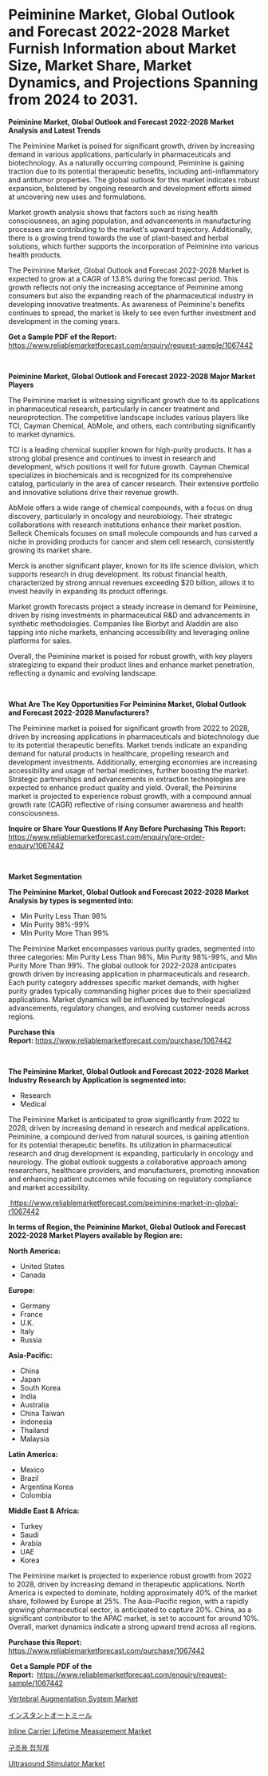 <p><h1>Peiminine Market, Global Outlook and Forecast 2022-2028 Market Furnish Information about Market Size, Market Share, Market Dynamics, and Projections Spanning from 2024 to 2031.</h1></p><p><strong>Peiminine Market, Global Outlook and Forecast 2022-2028 Market Analysis and Latest Trends</strong></p>
<p><p>The Peiminine Market is poised for significant growth, driven by increasing demand in various applications, particularly in pharmaceuticals and biotechnology. As a naturally occurring compound, Peiminine is gaining traction due to its potential therapeutic benefits, including anti-inflammatory and antitumor properties. The global outlook for this market indicates robust expansion, bolstered by ongoing research and development efforts aimed at uncovering new uses and formulations.</p><p>Market growth analysis shows that factors such as rising health consciousness, an aging population, and advancements in manufacturing processes are contributing to the market's upward trajectory. Additionally, there is a growing trend towards the use of plant-based and herbal solutions, which further supports the incorporation of Peiminine into various health products.</p><p>The Peiminine Market, Global Outlook and Forecast 2022-2028 Market is expected to grow at a CAGR of 13.8% during the forecast period. This growth reflects not only the increasing acceptance of Peiminine among consumers but also the expanding reach of the pharmaceutical industry in developing innovative treatments. As awareness of Peiminine's benefits continues to spread, the market is likely to see even further investment and development in the coming years.</p></p>
<p><strong>Get a Sample PDF of the Report:&nbsp;</strong> <a href="https://www.reliablemarketforecast.com/enquiry/request-sample/1067442">https://www.reliablemarketforecast.com/enquiry/request-sample/1067442</a></p>
<p>&nbsp;</p>
<p><strong>Peiminine Market, Global Outlook and Forecast 2022-2028 Major Market Players</strong></p>
<p><p>The Peiminine market is witnessing significant growth due to its applications in pharmaceutical research, particularly in cancer treatment and neuroprotection. The competitive landscape includes various players like TCI, Cayman Chemical, AbMole, and others, each contributing significantly to market dynamics. </p><p>TCI is a leading chemical supplier known for high-purity products. It has a strong global presence and continues to invest in research and development, which positions it well for future growth. Cayman Chemical specializes in biochemicals and is recognized for its comprehensive catalog, particularly in the area of cancer research. Their extensive portfolio and innovative solutions drive their revenue growth.</p><p>AbMole offers a wide range of chemical compounds, with a focus on drug discovery, particularly in oncology and neurobiology. Their strategic collaborations with research institutions enhance their market position. Selleck Chemicals focuses on small molecule compounds and has carved a niche in providing products for cancer and stem cell research, consistently growing its market share.</p><p>Merck is another significant player, known for its life science division, which supports research in drug development. Its robust financial health, characterized by strong annual revenues exceeding $20 billion, allows it to invest heavily in expanding its product offerings. </p><p>Market growth forecasts project a steady increase in demand for Peiminine, driven by rising investments in pharmaceutical R&D and advancements in synthetic methodologies. Companies like Biorbyt and Aladdin are also tapping into niche markets, enhancing accessibility and leveraging online platforms for sales. </p><p>Overall, the Peiminine market is poised for robust growth, with key players strategizing to expand their product lines and enhance market penetration, reflecting a dynamic and evolving landscape.</p></p>
<p>&nbsp;</p>
<p><strong>What Are The Key Opportunities For Peiminine Market, Global Outlook and Forecast 2022-2028 Manufacturers?</strong></p>
<p><p>The Peiminine market is poised for significant growth from 2022 to 2028, driven by increasing applications in pharmaceuticals and biotechnology due to its potential therapeutic benefits. Market trends indicate an expanding demand for natural products in healthcare, propelling research and development investments. Additionally, emerging economies are increasing accessibility and usage of herbal medicines, further boosting the market. Strategic partnerships and advancements in extraction technologies are expected to enhance product quality and yield. Overall, the Peiminine market is projected to experience robust growth, with a compound annual growth rate (CAGR) reflective of rising consumer awareness and health consciousness.</p></p>
<p><strong>Inquire or Share Your Questions If Any Before Purchasing This Report:</strong> <a href="https://www.reliablemarketforecast.com/enquiry/pre-order-enquiry/1067442">https://www.reliablemarketforecast.com/enquiry/pre-order-enquiry/1067442</a></p>
<p>&nbsp;</p>
<p><strong>Market Segmentation</strong></p>
<p><strong>The Peiminine Market, Global Outlook and Forecast 2022-2028 Market Analysis by types is segmented into:</strong></p>
<p><ul><li>Min Purity Less Than 98%</li><li>Min Purity 98%-99%</li><li>Min Purity More Than 99%</li></ul></p>
<p><p>The Peiminine Market encompasses various purity grades, segmented into three categories: Min Purity Less Than 98%, Min Purity 98%-99%, and Min Purity More Than 99%. The global outlook for 2022-2028 anticipates growth driven by increasing application in pharmaceuticals and research. Each purity category addresses specific market demands, with higher purity grades typically commanding higher prices due to their specialized applications. Market dynamics will be influenced by technological advancements, regulatory changes, and evolving customer needs across regions.</p></p>
<p><strong>Purchase this Report:&nbsp;</strong><a href="https://www.reliablemarketforecast.com/purchase/1067442">https://www.reliablemarketforecast.com/purchase/1067442</a></p>
<p>&nbsp;</p>
<p><strong>The Peiminine Market, Global Outlook and Forecast 2022-2028 Market Industry Research by Application is segmented into:</strong></p>
<p><ul><li>Research</li><li>Medical</li></ul></p>
<p><p>The Peiminine Market is anticipated to grow significantly from 2022 to 2028, driven by increasing demand in research and medical applications. Peiminine, a compound derived from natural sources, is gaining attention for its potential therapeutic benefits. Its utilization in pharmaceutical research and drug development is expanding, particularly in oncology and neurology. The global outlook suggests a collaborative approach among researchers, healthcare providers, and manufacturers, promoting innovation and enhancing patient outcomes while focusing on regulatory compliance and market accessibility.</p></p>
<p><a href="https://www.reliablemarketforecast.com/peiminine-market-in-global-r1067442">&nbsp;https://www.reliablemarketforecast.com/peiminine-market-in-global-r1067442</a></p>
<p><strong>In terms of Region, the Peiminine Market, Global Outlook and Forecast 2022-2028 Market Players available by Region are:</strong></p>
<p>
    <p> <strong> North America: </strong>
        <ul>
            <li>United States</li>
            <li>Canada</li>
        </ul>
        </p> 
    <p> <strong> Europe: </strong>
        <ul>
            <li>Germany</li>
            <li>France</li>
            <li>U.K.</li>
            <li>Italy</li>
            <li>Russia</li>
        </ul>
        </p> 
    <p> <strong> Asia-Pacific: </strong>
        <ul>
            <li>China</li>
            <li>Japan</li>
            <li>South Korea</li>
            <li>India</li>
            <li>Australia</li>
            <li>China Taiwan</li>
            <li>Indonesia</li>
            <li>Thailand</li>
            <li>Malaysia</li>
        </ul>
        </p> 
    <p> <strong> Latin America: </strong>
        <ul>
            <li>Mexico</li>
            <li>Brazil</li>
            <li>Argentina Korea</li>
            <li>Colombia</li>
        </ul>
        </p> 
    <p> <strong> Middle East & Africa: </strong>
        <ul>
            <li>Turkey</li>
            <li>Saudi</li>
            <li>Arabia</li>
            <li>UAE</li>
            <li>Korea</li>
        </ul>
    </p>
    </p>
<p><p>The Peiminine market is projected to experience robust growth from 2022 to 2028, driven by increasing demand in therapeutic applications. North America is expected to dominate, holding approximately 40% of the market share, followed by Europe at 25%. The Asia-Pacific region, with a rapidly growing pharmaceutical sector, is anticipated to capture 20%. China, as a significant contributor to the APAC market, is set to account for around 10%. Overall, market dynamics indicate a strong upward trend across all regions.</p></p>
<p><strong>Purchase this Report: </strong><a href="https://www.reliablemarketforecast.com/purchase/1067442">https://www.reliablemarketforecast.com/purchase/1067442</a></p>
<p>&nbsp;<strong>Get a Sample PDF of the Report:&nbsp;&nbsp;</strong><a href="https://www.reliablemarketforecast.com/enquiry/request-sample/1067442">https://www.reliablemarketforecast.com/enquiry/request-sample/1067442</a></p>
<p><strong></strong></p>
<p><p><a href="https://www.linkedin.com/pulse/vertebral-augmentation-system-market-investigation-u4uke?trackingId=sBH7auoYTJOj7y89%2FsUF5g%3D%3D">Vertebral Augmentation System Market</a></p><p><a href="https://medium.com/@giygjksk10/%E3%82%A4%E3%83%B3%E3%82%B9%E3%82%BF%E3%83%B3%E3%83%88%E3%82%AA%E3%83%BC%E3%83%88%E3%83%9F%E3%83%BC%E3%83%AB%E5%B8%82%E5%A0%B4%E3%81%AE%E8%A6%8F%E6%A8%A1-%E3%82%B7%E3%82%A7%E3%82%A2-%E7%AB%B6%E4%BA%89%E7%8A%B6%E6%B3%81%E3%81%8A%E3%82%88%E3%81%B3%E3%83%88%E3%83%AC%E3%83%B3%E3%83%89%E5%88%86%E6%9E%90%E3%83%AC%E3%83%9D%E3%83%BC%E3%83%88-%E3%82%BF%E3%82%A4%E3%83%97%E5%88%A5-%E3%82%A2%E3%83%97%E3%83%AA%E3%82%B1%E3%83%BC%E3%82%B7%E3%83%A7%E3%83%B3%E5%88%A5-%E6%B5%81%E9%80%9A%E3%83%81%E3%83%A3%E3%83%8D%E3%83%AB%E5%88%A5-%E3%82%B0%E3%83%AD%E3%83%BC%E3%83%90%E3%83%AB%E6%A9%9F%E4%BC%9A%E5%88%86%E6%9E%90%E3%81%A8%E6%A5%AD%E7%95%8C%E4%BA%88%E6%B8%AC-2024%E5%B9%B4-2031%E5%B9%B4-55a16c91f60c">インスタントオートミール</a></p><p><a href="https://issuu.com/reportprime-2/docs/inline-carrier-lifetime-measurement_0e42ced2320b40">Inline Carrier Lifetime Measurement Market</a></p><p><a href="https://medium.com/@joshuapierce88/%EA%B5%AC%EC%A1%B0%EC%9A%A9-%EC%A0%91%EC%B0%A9%EC%A0%9C-%EC%8B%9C%EC%9E%A5-%EA%B0%9C%EC%9A%94-2024%EB%85%84%EB%B6%80%ED%84%B0-2031%EB%85%84%EA%B9%8C%EC%A7%80%EC%9D%98-%EC%A7%80%EC%97%AD-%EC%A0%84%EB%A7%9D-%EB%B0%8F-%EA%B5%AC%EC%A1%B0%EC%9A%A9-%EC%A0%91%EC%B0%A9%EC%A0%9C-%EC%8B%9C%EC%9E%A5%EC%97%90-%EB%8C%80%ED%95%9C-%EA%B2%BD%EC%9F%81-%EC%A0%84%EB%9E%B5-%EC%97%B0%ED%8F%89%EA%B7%A0-%EC%84%B1%EC%9E%A5%EB%A5%A0-cagr-8-8-%EB%A1%9C-%EC%84%B1%EC%9E%A5%ED%95%A0-%EA%B2%83%EC%9C%BC%EB%A1%9C-%EC%98%88%EC%B8%A1%EB%90%A9%EB%8B%88%EB%8B%A4-e00d2cecae7a">구조용 접착제</a></p><p><a href="https://www.linkedin.com/pulse/global-ultrasound-stimulator-market-size-expected-reach-tjece?trackingId=qAHe%2BbqoRMuhTWrY9922XQ%3D%3D">Ultrasound Stimulator Market</a></p></p>